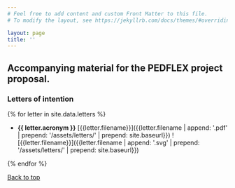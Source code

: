 ```yaml
---
# Feel free to add content and custom Front Matter to this file.
# To modify the layout, see https://jekyllrb.com/docs/themes/#overriding-theme-defaults

layout: page
title: ''
---
```


## Accompanying material for the PEDFLEX project proposal.

### Letters of intention

{% for letter in site.data.letters %}

- **{{ letter.acronym }}** [{{letter.filename}}]({{letter.filename | append: '.pdf' | prepend: '/assets/letters/' | prepend: site.baseurl}})
  ![{{letter.filename}}]({{letter.filename | append: '.svg' | prepend: '/assets/letters/' | prepend: site.baseurl}})


{% endfor %}

[Back to top](#)
